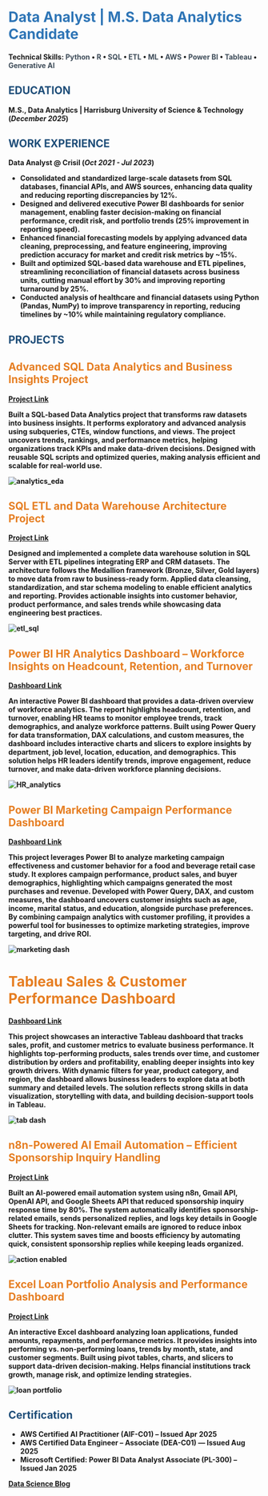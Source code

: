 # <span style="color:#2E75B6;"><b>Data Analyst | M.S. Data Analytics Candidate</b></span>

#### Technical Skills: <span style="color:#3E4C59"><b>Python</b></span> • <span style="color:#3E4C59"><b>R</b></span> • <span style="color:#3E4C59"><b>SQL</b></span> • <span style="color:#3E4C59"><b>ETL</b></span> • <span style="color:#3E4C59"><b>ML</b></span> • <span style="color:#3E4C59"><b>AWS</b></span> • <span style="color:#3E4C59"><b>Power BI</b></span> • <span style="color:#3E4C59"><b>Tableau</b></span> • <span style="color:#3E4C59"><b>Generative AI</b></span>

## <span style="color:#1F4E79"><b>EDUCATION<span style="color:#1F4E79"><b>							       		
M.S., Data Analytics	| Harrisburg University of Science & Technology (_December 2025_)	 			        		

## <span style="color:#1F4E79"><b>WORK EXPERIENCE<span style="color:#1F4E79"><b>
**Data Analyst @ Crisil (_Oct 2021 - Jul 2023_)**     
- Consolidated and standardized large-scale datasets from **SQL databases**, **financial APIs**, and **AWS sources**, enhancing data quality and reducing reporting discrepancies by 12%.  
- Designed and delivered executive **Power BI dashboards** for senior management, enabling faster decision-making on financial performance, credit risk, and portfolio trends (25% improvement in reporting speed).  
- Enhanced financial forecasting models by applying advanced **data cleaning, preprocessing, and feature engineering**, improving prediction accuracy for market and credit risk metrics by ~15%.  
- Built and optimized **SQL-based data warehouse and ETL pipelines**, streamlining reconciliation of financial datasets across business units, cutting manual effort by 30% and improving reporting turnaround by 25%.  
- Conducted analysis of **healthcare and financial datasets using Python (Pandas, NumPy)** to improve transparency in reporting, reducing timelines by ~10% while maintaining regulatory compliance.  


## <span style="color:#1F4E79"><b>PROJECTS<span style="color:#1F4E79"><b>

## <span style="color:#E67E22"><b>Advanced SQL Data Analytics and Business Insights Project<span style="color:#E67E22"><b>
[Project Link](https://github.com/darshika1994/SQL-Data-Analytics-Project)

Built a SQL-based Data Analytics project that transforms raw datasets into business insights. It performs exploratory and advanced analysis using **subqueries, CTEs, window functions, and views**. The project uncovers trends, rankings, and performance metrics, helping organizations **track KPIs and make data-driven decisions**. Designed with reusable SQL scripts and optimized queries, making analysis efficient and scalable for real-world use. 

![analytics_eda](/assets/img/analytics_eda.png)

## <span style="color:#E67E22"><b>SQL ETL and Data Warehouse Architecture Project<span style="color:#E67E22"><b>
[Project Link](https://github.com/darshika1994/SQL-Data-Warehouse-ETL-Project)

Designed and implemented a complete data warehouse solution in **SQL Server with ETL pipelines** integrating ERP and CRM datasets. The architecture follows the Medallion framework (Bronze, Silver, Gold layers) to move data from raw to business-ready form. Applied data cleansing, standardization, and star schema modeling to enable efficient analytics and reporting. Provides actionable insights into customer behavior, product performance, and sales trends while showcasing data engineering best practices.  

![etl_sql](/assets/img/etl_sql.png)

## <span style="color:#E67E22"><b>Power BI HR Analytics Dashboard – Workforce Insights on Headcount, Retention, and Turnover<span style="color:#E67E22"><b>
[Dashboard Link](https://app.powerbi.com/view?r=eyJrIjoiZjgxOTgyMzUtYjUwYi00ZDhkLTlmZjQtODIyNDA2Y2ExMTZhIiwidCI6IjQ1ZDU0MDVhLWIwOTUtNDIwZS1hM2NhLWYzMzk1YWViMzY1NCIsImMiOjF9)

An interactive Power BI dashboard that provides a data-driven overview of workforce analytics. The report highlights **headcount, retention, and turnover**, enabling HR teams to monitor employee trends, track demographics, and analyze workforce patterns. Built using **Power Query for data transformation, DAX calculations, and custom measures**, the dashboard includes interactive charts and slicers to explore insights by department, job level, location, education, and demographics. This solution helps HR leaders identify trends, improve engagement, reduce turnover, and make data-driven workforce planning decisions.  

![HR_analytics](/assets/img/HR_analytics.png)

## <span style="color:#E67E22"><b>Power BI Marketing Campaign Performance Dashboard<span style="color:#E67E22"><b>
[Dashboard Link](https://app.powerbi.com/view?r=eyJrIjoiY2NmNmVmMTAtYTY1Zi00ZDkzLTg2YzYtYTVhZjk4MWZlOGM3IiwidCI6IjQ1ZDU0MDVhLWIwOTUtNDIwZS1hM2NhLWYzMzk1YWViMzY1NCIsImMiOjF9)

This project leverages Power BI to analyze marketing campaign effectiveness and customer behavior for a food and beverage retail case study. It explores **campaign performance, product sales, and buyer demographics**, highlighting which campaigns generated the most purchases and revenue. Developed with **Power Query, DAX, and custom measures**, the dashboard uncovers customer insights such as age, income, marital status, and education, alongside purchase preferences. By combining campaign analytics with customer profiling, it provides a powerful tool for businesses to **optimize marketing strategies, improve targeting, and drive ROI**.  

![marketing dash](/assets/img/marketing_dash.png)

# <span style="color:#E67E22"><b>Tableau Sales & Customer Performance Dashboard  <span style="color:#E67E22"><b>
[Dashboard Link](https://public.tableau.com/app/profile/darshika.verma/viz/SalesCustomerDashboards_17563261137010/SalesDashboard)

This project showcases an interactive Tableau dashboard that tracks **sales, profit, and customer metrics** to evaluate business performance. It highlights **top-performing products, sales trends over time, and customer distribution by orders and profitability**, enabling deeper insights into key growth drivers. With dynamic filters for **year, product category, and region**, the dashboard allows business leaders to explore data at both summary and detailed levels. The solution reflects strong skills in **data visualization, storytelling with data, and building decision-support tools in Tableau**. 

![tab dash](/assets/img/tab_dash.png)

## <span style="color:#E67E22"><b>n8n-Powered AI Email Automation – Efficient Sponsorship Inquiry Handling<span style="color:#E67E22"><b>
[Project Link](https://github.com/darshika1994/action-enabled-ai)

Built an AI-powered email automation system using **n8n**, Gmail API, OpenAI API, and Google Sheets API that reduced sponsorship inquiry response time by 80%. The system automatically identifies sponsorship-related emails, sends personalized replies, and logs key details in Google Sheets for tracking. Non-relevant emails are ignored to reduce inbox clutter. This system **saves time** and **boosts efficiency by automating** quick, consistent sponsorship replies while keeping leads organized.

![action enabled](/assets/img/action_enabled.png)

## <span style="color:#E67E22"><b>Excel Loan Portfolio Analysis and Performance Dashboard<span style="color:#E67E22"><b>
[Project Link](https://myharrisburgu-my.sharepoint.com/:x:/g/personal/dverma1_my_harrisburgu_edu/EfyVH8giAyZPh4YMRB3E97ABaWD3p0qTm2UOsKt0i_dniA?e=X5G7Lp)

An interactive Excel dashboard analyzing loan applications, funded amounts, repayments, and performance metrics. It provides insights into performing vs. non-performing loans, trends by month, state, and customer segments. Built using pivot tables, charts, and slicers to support data-driven decision-making. Helps financial institutions track growth, manage risk, and optimize lending strategies.  

![loan portfolio](/assets/img/loan_portfolio.png)

## <span style="color:#1F4E79"><b>Certification<span style="color:#1F4E79"><b>
- AWS Certified AI Practitioner (AIF-C01) – Issued Apr 2025
- AWS Certified Data Engineer – Associate (DEA-C01) — Issued Aug 2025
- Microsoft Certified: Power BI Data Analyst Associate (PL-300) – Issued Jan 2025 

[Data Science Blog](https://vermadarshika1994.medium.com/)
